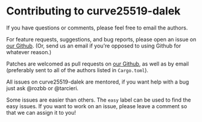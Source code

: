# Contributing to curve25519-dalek

If you have questions or comments, please feel free to email the
authors. 

For feature requests, suggestions, and bug reports, please open an issue on
[our Github](https://github.com/dalek-cryptography/curve25519-dalek).  (Or, send us
an email if you're opposed to using Github for whatever reason.)

Patches are welcomed as pull requests on
[our Github](https://github.com/dalek-cryptography/curve25519-dalek), as well as by
email (preferably sent to all of the authors listed in `Cargo.toml`).

All issues on curve25519-dalek are mentored, if you want help with a bug just
ask @rozbb or @tarcieri.

Some issues are easier than others. The `easy` label can be used to find the
easy issues. If you want to work on an issue, please leave a comment so that we
can assign it to you!
